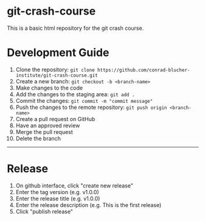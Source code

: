 # git-crash-course

This is a basic html repository for the git crash course.


# Development Guide
1. Clone the repository: `git clone https://github.com/conrad-blucher-institute/git-crash-course.git`
2. Create a new branch: `git checkout -b <branch-name>`
3. Make changes to the code
4. Add the changes to the staging area: `git add .`
5. Commit the changes: `git commit -m "commit message"`
6. Push the changes to the remote repository: `git push origin <branch-name>`
7. Create a pull request on GitHub
8. Have an approved review
9. Merge the pull request
10. Delete the branch

_____
# Release
1. On github interface, click "create new release"
2. Enter the tag version (e.g. v1.0.0)
3. Enter the release title (e.g. v1.0.0)
4. Enter the release description (e.g. This is the first release)
5. Click "publish release"